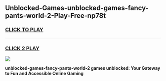 
## Unblocked-Games-unblocked-games-fancy-pants-world-2-Play-Free-np78t
<h3>
<a href="https://premium76.site?title=unblocked-games-fancy-pants-world-2&ref=18A">CLICK TO PLAY</a></h3>
<hr>

<h3>
<a href="https://premium76.site?title=unblocked-games-fancy-pants-world-2&ref=18A">CLICK 2 PLAY</a>
  
</h3>

<a href="https://premium76.site?title=unblocked-games-fancy-pants-world-2&ref=18A"><img src="https://clearcache.store/games.png"></a>


**unblocked-games-fancy-pants-world-2 games unblocked: Your Gateway to Fun and Accessible Online Gaming**

